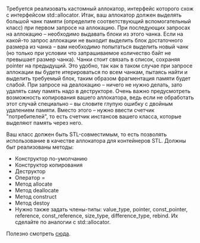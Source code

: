 
Требуется реализовать кастомный аллокатор, интерфейс которого схож с интерфейсом std::allocator. Итак, ваш аллокатор должен выделять большой чанк памяти (определите соответствующий вспомогательный класс) при первом запросе на аллокацию. При последующих запросах на аллокацию – необходимо выдавать блоки из этого чанка. Если на какой-то запрос аллокации не выходит выделить блок достаточного размера из чанка – вам необходимо попытаться выделить новый чанк (но только при условии что запрашиваемое количество байт не превышает размер чанка). Чанки стоит связать в список, сохраняя pointer на предыдущий. Это удобно, так как в таком случае при запросе аллокации вы будете итерироваться по всем чанкам, пытаясь найти и выделить требуемый блок, таким образом фрагментация памяти будет слабой. При запросе на деалокацию – ничего не нужно делать, зато удалять саму память надо в деструкторе. Очень важно предусмотреть возможность копирования вашего аллокатора, ведь если не обработать этот случай специально – вы словите глупую ошибку с двойным удалением памяти. Вместо этого – нужно ввести счетчик "потребителей", то есть счетчик инстансов вашего класса, которые выделяют память через него.

Ваш класс должен быть STL-совместимым, то есть позволять использование в качестве аллокатора для контейнеров STL. Должны быт реализованы методы:
- Конструктор по-умолчанию
- Конструктор копирования
- Деструктор
- Оператор =
- Метод allocate
- Метод deallocate
- Метод construct
- Метод destoy
- Нужно также задать члены-типы: value_type, pointer, const_pointer, reference, const_reference, size_type, difference_type, rebind. Их сделайте по аналогии с std::allocator.

Полезно смотреть [сюда](https://en.cppreference.com/w/cpp/memory/allocator).
